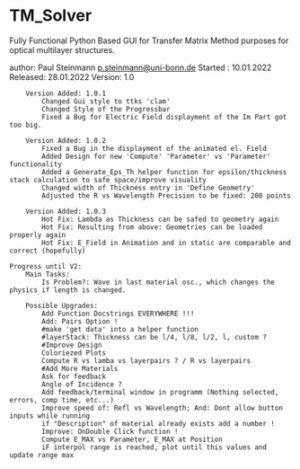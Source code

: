 # TM_Solver
Fully Functional Python Based GUI for Transfer Matrix Method purposes for optical multilayer structures.

author: Paul Steinmann <p.steinmann@uni-bonn.de>
    Started : 10.01.2022
    Released: 28.01.2022
    Version: 1.0

        Version Added: 1.0.1
            Changed Gui style to ttks 'clam'
            Changed Style of the Progressbar
            Fixed a Bug for Electric Field displayment of the Im Part got too big.
        
        Version Added: 1.0.2
            Fixed a Bug in the displayment of the animated el. Field
            Added Design for new 'Compute' 'Parameter' vs 'Parameter' functionality
            Added a Generate_Eps_Th helper function for epsilon/thickness stack calculation to safe space/improve visuality
            Changed width of Thickness entry in 'Define Geometry'
            Adjusted the R vs Wavelength Precision to be fixed: 200 points
        
        Version Added: 1.0.3
            Hot Fix: Lambda as Thickness can be safed to geometry again
            Hot Fix: Resulting from above: Geometries can be loaded properly again
            Hot Fix: E_Field in Animation and in static are comparable and correct (hopefully)
        
    Progress until V2:
        Main Tasks:
            Is Problem?: Wave in last material osc., which changes the physics if length is changed.
            
        Possible Upgrades:
            Add Function Docstrings EVERYWHERE !!!
            Add: Pairs Option !
            #make 'get data' into a helper function
            #layerStack: Thickness can be l/4, l/8, l/2, l, custom ?
            #Improve Design
            Coloriezed Plots
            Compute R vs lamba vs layerpairs ? / R vs layerpairs
            #Add More Materials
            Ask for feedback     
            Angle of Incidence ?
            Add feedback/terminal window in programm (Nothing selected, errors, comp time, etc...)
            Improve speed of: Refl vs Wavelength; And: Dont allow button inputs while running
            if "Description" of material already exists add a number !
            Improve: OnDouble Click function !
            Compute E_MAX vs Parameter, E_MAX at Position
            iF interpol range is reached, plot until this values and update range max
